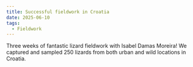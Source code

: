 ```yaml
---
title: Successful fieldwork in Croatia
date: 2025-06-10
tags:
  - Fieldwork
---
```


Three weeks of fantastic lizard fieldwork with Isabel Damas Moreira! We captured and sampled 250 lizards from both urban and wild locations in Croatia. 

<!--more-->


